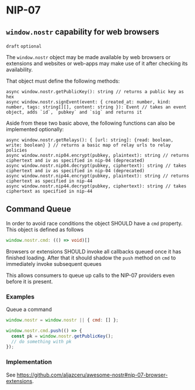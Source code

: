 NIP-07
======

`window.nostr` capability for web browsers
------------------------------------------

`draft` `optional`

The `window.nostr` object may be made available by web browsers or extensions and websites or web-apps may make use of it after checking its availability.

That object must define the following methods:

```
async window.nostr.getPublicKey(): string // returns a public key as hex
async window.nostr.signEvent(event: { created_at: number, kind: number, tags: string[][], content: string }): Event // takes an event object, adds `id`, `pubkey` and `sig` and returns it
```

Aside from these two basic above, the following functions can also be implemented optionally:
```
async window.nostr.getRelays(): { [url: string]: {read: boolean, write: boolean} } // returns a basic map of relay urls to relay policies
async window.nostr.nip04.encrypt(pubkey, plaintext): string // returns ciphertext and iv as specified in nip-04 (deprecated)
async window.nostr.nip04.decrypt(pubkey, ciphertext): string // takes ciphertext and iv as specified in nip-04 (deprecated)
async window.nostr.nip44.encrypt(pubkey, plaintext): string // returns ciphertext as specified in nip-44
async window.nostr.nip44.decrypt(pubkey, ciphertext): string // takes ciphertext as specified in nip-44
```

## Command Queue

In order to avoid race conditions the object SHOULD have a `cmd` property.
This object is defined as follows

```ts
window.nostr.cmd: (() => void)[]
```

Browsers or extensions SHOULD invoke all callbacks queued once it has finished loading.
After that it should shadow the `push` method on `cmd`
to immediately invoke subsequent queues

This allows consumers to queue up calls to the NIP-07 providers even before
it is present.

### Examples

Queue a command

```js
window.nostr = window.nostr || { cmd: [] };

window.nostr.cmd.push(() => {
  const pk = window.nostr.getPublicKey();
  // do something with pk
});
```

### Implementation

See https://github.com/aljazceru/awesome-nostr#nip-07-browser-extensions.
